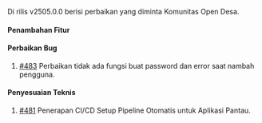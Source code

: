 Di rilis v2505.0.0 berisi perbaikan yang diminta Komunitas Open Desa.

#### Penambahan Fitur

#### Perbaikan Bug

1. [#483](https://github.com/OpenSID/pantau/issues/483) Perbaikan tidak ada fungsi buat password dan error saat nambah pengguna.


#### Penyesuaian Teknis

1. [#481](https://github.com/OpenSID/pantau/issues/481) Penerapan CI/CD Setup Pipeline Otomatis untuk Aplikasi Pantau.